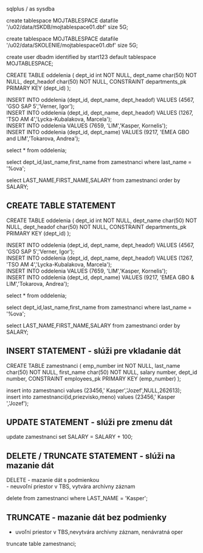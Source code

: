 sqlplus / as sysdba <br />

create tablespace MOJTABLESPACE datafile '/u02/data/tSKDB/mojtablespace01.dbf' size 5G; <br />

create tablespace MOJTABLESPACE datafile '/u02/data/SKOLENIE/mojtablespace01.dbf' size 5G; <br />

create user dbadm identified by start123 default tablespace MOJTABLESPACE; <br />


CREATE TABLE oddelenia ( dept_id int NOT NULL, dept_name char(50) NOT NULL, dept_headof char(50) NOT NULL, CONSTRAINT departments_pk PRIMARY KEY (dept_id) ); <br />

INSERT INTO oddelenia (dept_id, dept_name, dept_headof) VALUES (4567, 'GSO SAP 5','Verner, Igor'); <br />
INSERT INTO oddelenia (dept_id, dept_name, dept_headof) VALUES (1267, 'TSO AM 4','Lycka-Kubalakova, Marcela'); <br />
INSERT INTO oddelenia VALUES (7659, 'LIM','Kasper, Kornelis'); <br />
INSERT INTO oddelenia (dept_id, dept_name) VALUES (9217, 'EMEA GBO and LIM','Tokarova, Andrea'); <br />

select * from oddelenia; <br />

select dept_id,last_name,first_name from zamestnanci where last_name = '%ova'; <br />

select LAST_NAME,FIRST_NAME,SALARY from zamestnanci order by SALARY; <br />



## CREATE TABLE STATEMENT

CREATE TABLE oddelenia
( dept_id int NOT NULL,
  dept_name char(50) NOT NULL,
  dept_headof char(50) NOT NULL,
  CONSTRAINT departments_pk PRIMARY KEY (dept_id)
);

INSERT INTO oddelenia (dept_id, dept_name, dept_headof) VALUES (4567, 'GSO SAP 5','Verner, Igor'); <br />
INSERT INTO oddelenia (dept_id, dept_name, dept_headof) VALUES (1267, 'TSO AM 4','Lycka-Kubalakova, Marcela'); <br />
INSERT INTO oddelenia VALUES (7659, 'LIM','Kasper, Kornelis'); <br />
INSERT INTO oddelenia (dept_id, dept_name) VALUES (9217, 'EMEA GBO & LIM','Tokarova, Andrea'); <br />

select * from oddelenia; <br />

select dept_id,last_name,first_name from zamestnanci where last_name = '%ova'; <br />

select LAST_NAME,FIRST_NAME,SALARY from zamestnanci order by SALARY; <br />


## INSERT STATEMENT - slúži pre vkladanie dát

CREATE TABLE zamestnanci
( emp_number int NOT NULL,
  last_name char(50) NOT NULL,
  first_name char(50) NOT NULL,
  salary number,
  dept_id number,
  CONSTRAINT employees_pk PRIMARY KEY (emp_number)
);

insert into zamestnanci values (23456,' Kasper','Jozef',NULL,262613); <br />
insert into zamestnanci(id,priezvisko,meno) values (23456,' Kasper ','Jozef'); <br />


## UPDATE STATEMENT - slúži pre zmenu dát

update zamestnanci set SALARY = SALARY + 100; <br />


## DELETE / TRUNCATE STATEMENT - slúži na mazanie dát
DELETE - mazanie dát s podmienkou  <br />
       - neuvoľní priestor v TBS, vytvára archívny záznam <br />

delete from zamestnanci where LAST_NAME = 'Kasper'; <br />

## TRUNCATE - mazanie dát bez podmienky
- uvoľní priestor v TBS,nevytvára archívny záznam, nenávratná oper <br />

truncate table zamestnanci; <br />


